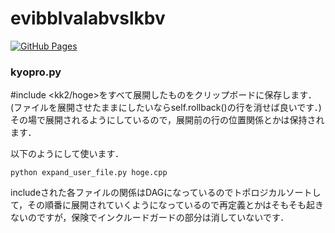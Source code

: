 # evibblvalabvslkbv

[![GitHub Pages](https://img.shields.io/static/v1?label=GitHub+Pages&message=+&color=brightgreen&logo=github)](https://kk2a.github.io/library/)



### kyopro.py
#include <kk2/hoge>をすべて展開したものをクリップボードに保存します．(ファイルを展開させたままにしたいならself.rollback()の行を消せば良いです．) その場で展開されるようにしているので，展開前の行の位置関係とかは保持されます．

以下のようにして使います．

``` concole
python expand_user_file.py hoge.cpp
```

includeされた各ファイルの関係はDAGになっているのでトポロジカルソートして，その順番に展開されていくようになっているので再定義とかはそもそも起きないのですが，保険でインクルードガードの部分は消していないです．

